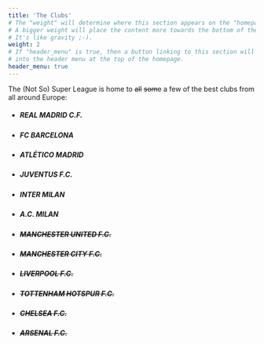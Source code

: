 ```yaml
---
title: 'The Clubs'
# The "weight" will determine where this section appears on the "homepage".
# A bigger weight will place the content more towards the bottom of the page.
# It's like gravity ;-).
weight: 2
# If "header_menu" is true, then a button linking to this section will be placed
# into the header menu at the top of the homepage.
header_menu: true
---
```


The (Not So) Super League is home to ~~all~~ ~~some~~ a few of the best clubs from all around Europe:

- ##### REAL MADRID C.F.
- ##### FC BARCELONA
- ##### ATLÉTICO MADRID
- ##### JUVENTUS F.C.
- ##### INTER MILAN
- ##### A.C. MILAN
- ##### ~~MANCHESTER UNITED F.C.~~
- ##### ~~MANCHESTER CITY F.C.~~
- ##### ~~LIVERPOOL F.C.~~
- ##### ~~TOTTENHAM HOTSPUR F.C.~~
- ##### ~~CHELSEA F.C.~~
- ##### ~~ARSENAL F.C.~~
